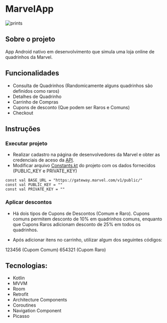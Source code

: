# MarvelApp

![prints](https://user-images.githubusercontent.com/32485354/104138317-1948fe00-5382-11eb-9659-c0daee1b7f08.png)

## Sobre o projeto

App Android nativo em desenvolvimento que simula uma loja online de quadrinhos da Marvel.

## Funcionalidades

- Consulta de Quadrinhos (Randomicamente alguns quadrinhos são definidos como raros)
- Detalhes de Quadrinho
- Carrinho de Compras
- Cupons de desconto (Que podem ser Raros e Comuns)
- Checkout

## Instruções

### Executar projeto

- Realizar cadastro na página de desenvolvedores da Marvel e obter as credenciais de aceso da [API](https://developer.marvel.com/).
- Modificar arquivo [Constants.kt](https://github.com/allysonjeronimo/MarvelApp/blob/master/app/src/main/java/com/allysonjeronimo/marvelapp/data/network/Constants.kt) do projeto com os dados fornecidos (PUBLIC_KEY e PRIVATE_KEY)

```
const val BASE_URL = "https://gateway.marvel.com/v1/public/"
const val PUBLIC_KEY = ""
const val PRIVATE_KEY = ""
```

### Aplicar descontos

- Há dois tipos de Cupons de Descontos (Comum e Raro). Cupons comuns permitem desconto de 10% em
quadrinhos comuns, enquanto que Cupons Raros adicionam desconto de 25% em todos os quadrinhos.

- Após adicionar itens no carrinho, utilizar algum dos seguintes códigos: 

123456 (Cupom Comum)
654321 (Cupom Raro)

## Tecnologias:

- Kotlin
- MVVM
- Room
- Retrofit
- Architecture Components
- Coroutines
- Navigation Component
- Picasso






